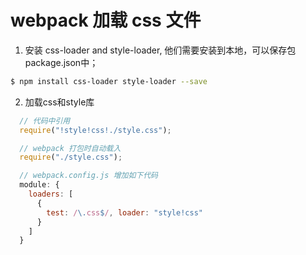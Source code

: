 # webpack 加载 css 文件
1. 安装 css-loader and style-loader, 他们需要安装到本地，可以保存包package.json中；
```bash
$ npm install css-loader style-loader --save
```
2. 加载css和style库
```javascript
  // 代码中引用
  require("!style!css!./style.css");

  // webpack 打包时自动载入
  require("./style.css");

  // webpack.config.js 增加如下代码
  module: {
    loaders: [
      {
        test: /\.css$/, loader: "style!css"
      }
    ]
  }
```
